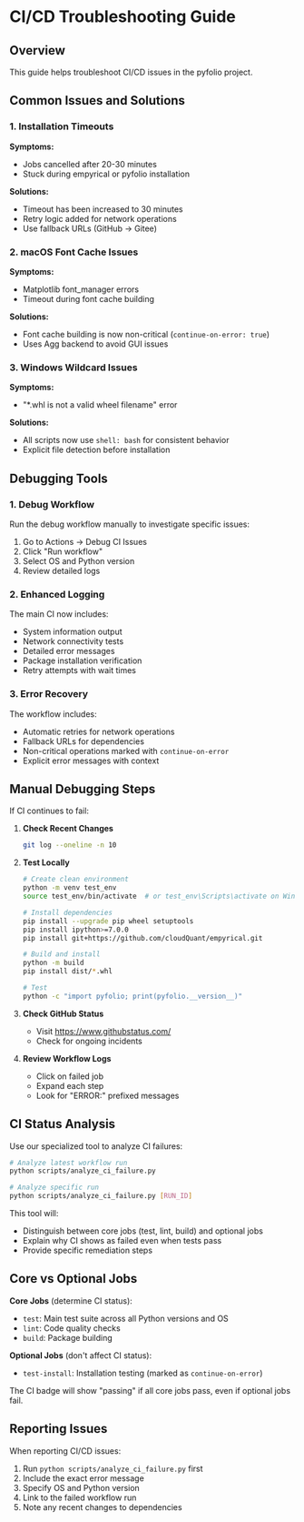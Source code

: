 # CI/CD Troubleshooting Guide

## Overview

This guide helps troubleshoot CI/CD issues in the pyfolio project.

## Common Issues and Solutions

### 1. Installation Timeouts

**Symptoms:**
- Jobs cancelled after 20-30 minutes
- Stuck during empyrical or pyfolio installation

**Solutions:**
- Timeout has been increased to 30 minutes
- Retry logic added for network operations
- Use fallback URLs (GitHub → Gitee)

### 2. macOS Font Cache Issues

**Symptoms:**
- Matplotlib font_manager errors
- Timeout during font cache building

**Solutions:**
- Font cache building is now non-critical (`continue-on-error: true`)
- Uses Agg backend to avoid GUI issues

### 3. Windows Wildcard Issues

**Symptoms:**
- "*.whl is not a valid wheel filename" error

**Solutions:**
- All scripts now use `shell: bash` for consistent behavior
- Explicit file detection before installation

## Debugging Tools

### 1. Debug Workflow

Run the debug workflow manually to investigate specific issues:

1. Go to Actions → Debug CI Issues
2. Click "Run workflow"
3. Select OS and Python version
4. Review detailed logs

### 2. Enhanced Logging

The main CI now includes:
- System information output
- Network connectivity tests
- Detailed error messages
- Package installation verification
- Retry attempts with wait times

### 3. Error Recovery

The workflow includes:
- Automatic retries for network operations
- Fallback URLs for dependencies
- Non-critical operations marked with `continue-on-error`
- Explicit error messages with context

## Manual Debugging Steps

If CI continues to fail:

1. **Check Recent Changes**
   ```bash
   git log --oneline -n 10
   ```

2. **Test Locally**
   ```bash
   # Create clean environment
   python -m venv test_env
   source test_env/bin/activate  # or test_env\Scripts\activate on Windows
   
   # Install dependencies
   pip install --upgrade pip wheel setuptools
   pip install ipython>=7.0.0
   pip install git+https://github.com/cloudQuant/empyrical.git
   
   # Build and install
   python -m build
   pip install dist/*.whl
   
   # Test
   python -c "import pyfolio; print(pyfolio.__version__)"
   ```

3. **Check GitHub Status**
   - Visit https://www.githubstatus.com/
   - Check for ongoing incidents

4. **Review Workflow Logs**
   - Click on failed job
   - Expand each step
   - Look for "ERROR:" prefixed messages

## CI Status Analysis

Use our specialized tool to analyze CI failures:

```bash
# Analyze latest workflow run
python scripts/analyze_ci_failure.py

# Analyze specific run
python scripts/analyze_ci_failure.py [RUN_ID]
```

This tool will:
- Distinguish between core jobs (test, lint, build) and optional jobs
- Explain why CI shows as failed even when tests pass
- Provide specific remediation steps

## Core vs Optional Jobs

**Core Jobs** (determine CI status):
- `test`: Main test suite across all Python versions and OS
- `lint`: Code quality checks  
- `build`: Package building

**Optional Jobs** (don't affect CI status):
- `test-install`: Installation testing (marked as `continue-on-error`)

The CI badge will show "passing" if all core jobs pass, even if optional jobs fail.

## Reporting Issues

When reporting CI/CD issues:

1. Run `python scripts/analyze_ci_failure.py` first
2. Include the exact error message
3. Specify OS and Python version
4. Link to the failed workflow run
5. Note any recent changes to dependencies